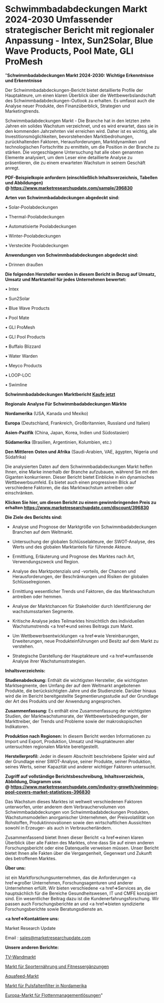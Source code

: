 # Schwimmbadabdeckungen Markt 2024-2030 Umfassender strategischer Bericht mit regionaler Anpassung - Intex, Sun2Solar, Blue Wave Products, Pool Mate, GLI ProMesh

"<strong>Schwimmbadabdeckungen Markt 2024-2030: Wichtige Erkenntnisse und Erkenntnisse</strong>

Der Schwimmbadabdeckungen-Bericht bietet detaillierte Profile der Hauptakteure, um einen klaren Überblick über die Wettbewerbslandschaft des Schwimmbadabdeckungen-Outlook zu erhalten. Es umfasst auch die Analyse neuer Produkte, den Finanzüberblick, Strategien und Marketingtrends.

Schwimmbadabdeckungen Markt - Die Branche hat in den letzten zehn Jahren ein solides Wachstum verzeichnet, und es wird erwartet, dass sie in den kommenden Jahrzehnten viel erreichen wird. Daher ist es wichtig, alle Investitionsmöglichkeiten, bevorstehenden Marktbedrohungen, zurückhaltenden Faktoren, Herausforderungen, Marktdynamiken und technologischen Fortschritte zu ermitteln, um die Position in der Branche zu stärken. Die vorgeschlagene Untersuchung hat alle oben genannten Elemente analysiert, um dem Leser eine detaillierte Analyse zu präsentieren, die zu einem erwarteten Wachstum in seinem Geschäft anregt.

<strong><b>PDF-Beispielkopie anfordern (einschließlich Inhaltsverzeichnis, Tabellen und Abbildungen) @ </b></strong><strong><a href=https://www.marketresearchupdate.com/sample/396830><strong>https://www.marketresearchupdate.com/sample/396830</u></a></strong></strong>

<strong>Arten von Schwimmbadabdeckungen abgedeckt sind:</strong>

• Solar-Poolabdeckungen

• Thermal-Poolabdeckungen

• Automatisierte Poolabdeckungen

• Winter-Poolabdeckungen

• Versteckte Poolabdeckungen

<strong>Anwendungen von Schwimmbadabdeckungen abgedeckt sind:</strong>

• Drinnen draußen

<strong>Die folgenden Hersteller werden in diesem Bericht in Bezug auf Umsatz, Umsatz und Marktanteil für jedes Unternehmen bewertet:</strong>

• Intex

• Sun2Solar

• Blue Wave Products

• Pool Mate

• GLI ProMesh

• GLI Pool Products

• Buffalo Blizzard

• Water Warden

• Meyco Products

• LOOP-LOC

• Swimline

<strong>Schwimmbadabdeckungen Marktbericht <a href=https://www.marketresearchupdate.com/buynow/396830>Kaufe jetzt</a></strong>

<strong>Regionale Analyse Für Schwimmbadabdeckungen Märkte</strong>

<strong>Nordamerika</strong> (USA, Kanada und Mexiko)

<strong>Europa</strong> (Deutschland, Frankreich, Großbritannien, Russland und Italien)

<strong>Asien-Pazifik</strong> (China, Japan, Korea, Indien und Südostasien)

<strong>Südamerika</strong> (Brasilien, Argentinien, Kolumbien, etc.)

<strong>Den Mittleren</strong> <strong>Osten und Afrika</strong> (Saudi-Arabien, VAE, ägypten, Nigeria und Südafrika)

Die analysierten Daten auf dem Schwimmbadabdeckungen Markt helfen Ihnen, eine Marke innerhalb der Branche aufzubauen, während Sie mit den Giganten konkurrieren. Dieser Bericht bietet Einblicke in ein dynamisches Wettbewerbsumfeld. Es bietet auch einen progressiven Blick auf verschiedene Faktoren, die das Marktwachstum antreiben oder einschränken.

<strong>Klicken Sie hier, um diesen Bericht zu einem gewinnbringenden Preis zu erhalten
</strong><strong><a href=https://www.marketresearchupdate.com/discount/396830>https://www.marketresearchupdate.com/discount/396830</b></u></strong></a>

<strong>Die Ziele des Berichts sind:</strong>

- Analyse und Prognose der Marktgröße von Schwimmbadabdeckungen Branchen auf dem Weltmarkt.

- Untersuchung der globalen Schlüsselakteure, der SWOT-Analyse, des Werts und des globalen Marktanteils für führende Akteure.

- Ermittlung, Erläuterung und Prognose des Marktes nach Art, Verwendungszweck und Region.

- Analyse des Marktpotenzials und -vorteils, der Chancen und Herausforderungen, der Beschränkungen und Risiken der globalen Schlüsselregionen.

- Ermittlung wesentlicher Trends und Faktoren, die das Marktwachstum antreiben oder hemmen.

- Analyse der Marktchancen für Stakeholder durch Identifizierung der wachstumsstarken Segmente.

- Kritische Analyse jedes Teilmarktes hinsichtlich des individuellen Wachstumstrends <a href=>und</a> seines Beitrags zum Markt.

- Um Wettbewerbsentwicklungen <a href=>wie</a> Vereinbarungen, Erweiterungen, neue Produkteinführungen und Besitz auf dem Markt zu verstehen.

- Strategische Darstellung der Hauptakteure und <a href=>umfas</a>sende Analyse ihrer Wachstumsstrategien.

<strong>Inhaltsverzeichnis:</strong>

<strong>Studienabdeckung:</strong> Enthält die wichtigsten Hersteller, die wichtigsten Marktsegmente, den Umfang der auf dem Weltmarkt angebotenen Produkte, die berücksichtigten Jahre und die Studienziele. Darüber hinaus wird die im Bericht bereitgestellte Segmentierungsstudie auf der Grundlage der Art des Produkts und der Anwendung angesprochen.

<strong>Zusammenfassung:</strong> Es enthält eine Zusammenfassung der wichtigsten Studien, der Marktwachstumsrate, der Wettbewerbsbedingungen, der Markttreiber, der Trends und Probleme sowie der makroskopischen Indikatoren.

<strong>Produktion nach Regionen:</strong> In diesem Bericht werden Informationen zu Import und Export, Produktion, Umsatz und Hauptakteuren aller untersuchten regionalen Märkte bereitgestellt.

<strong>Herstellerprofil:</strong> Jeder in diesem Abschnitt beschriebene Spieler wird auf der Grundlage einer SWOT-Analyse, seiner Produkte, seiner Produktion, seines Werts, seiner Kapazität und anderer wichtiger Faktoren untersucht.

<strong><b>Zugriff auf vollständige Berichtsbeschreibung, Inhaltsverzeichnis, Abbildung, Diagramm usw. @ </b></strong><strong><a href=https://www.marketresearchupdate.com/industry-growth/swimming-pool-covers-market-statistices-396830>https://www.marketresearchupdate.com/industry-growth/swimming-pool-covers-market-statistices-396830</a></strong>

Das Wachstum dieses Marktes ist weltweit verschiedenen Faktoren unterworfen, unter anderem dem Verbrauchervolumen von Schwimmbadabdeckungen von Schwimmbadabdeckungen Produkten, Wachstumsmodellen anorganischer Unternehmen, der Preisvolatilität von Rohstoffen, Produktinnovationen sowie den wirtschaftlichen Aussichten sowohl in Erzeuger- als auch in Verbraucherländern.

Zusammenfassend bietet Ihnen dieser Bericht <a href=>einen</a> klaren Überblick über alle Fakten des Marktes, ohne dass Sie auf einen anderen Forschungsbericht oder eine Datenquelle verweisen müssen. Unser Bericht bietet Ihnen alle Fakten über die Vergangenheit, Gegenwart und Zukunft des betroffenen Marktes.

<strong>Über uns:</strong>

 ist ein Marktforschungsunternehmen, das die Anforderungen <a href=>großer</a> Unternehmen, Forschungsagenturen und anderer Unternehmen erfüllt. Wir bieten verschiedene <a href=>Services</a> an, die hauptsächlich für die Bereiche Gesundheitswesen, IT und CMFE konzipiert sind. Ein wesentlicher Beitrag dazu ist die Kundenerfahrungsforschung. Wir passen auch Forschungsberichte an und <a href=>bieten</a> syndizierte Forschungsberichte sowie Beratungsdienste an.

<strong><a href=>Kontaktiere uns:</a></strong>

Market Research Update

Email : sales@marketresearchupdate.com

<strong>Unsere anderen Berichte:</strong>

<a href=https://www.linkedin.com/pulse/tv-wall-market-size-growth-set-surge-significantly>TV-Wandmarkt</a>

<a href=https://www.linkedin.com/pulse/sports-nutrition-fitness-supplements-market-3f>Markt für Sporternährung und Fitnessergänzungen</a>

<a href=https://www.linkedin.com/pulse/aquafeed-market-size-emerging-trends-consumption>Aquafeed-Markt</a>

<a href=https://www.linkedin.com/pulse/north-america-pulse-pleat-filters-market-advancing-growth>Markt für Pulsfaltenfilter in Nordamerika</a>

<a href=https://www.linkedin.com/pulse/europe-fleet-management-solutions-market-2023-8zpef/>Europa-Markt für Flottenmanagementlösungen</a>"
